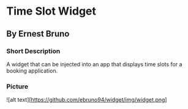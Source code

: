 # Time Slot Widget
## By Ernest Bruno

### Short Description
A widget that can be injected into an app that displays time slots for a booking application.

### Picture
![alt text][https://github.com/ebruno94/widget/img/widget.png]
